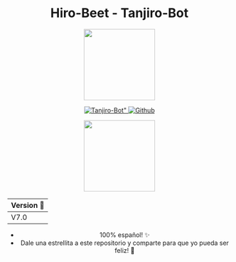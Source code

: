 <div align="center">

# Hiro-Beet - Tanjiro-Bot
  
  <p align="center">
    <img src="https://i.ibb.co/9t0yKmL/tanjiroicon.jpg" width="160" height="160"/>
  </p>
  
  <p align="center">
    <a href="https://github.com/Hiro-Beet/Tanjiro-Bot"><img title=Tanjiro-Bot" src="https://img.shields.io/badge/Hiro-Beet♥️-black?colorA=%23ff0000&colorB=%23000000&style=for-the-badge">     </a>
    <a href="https://github.com/Hiro-Beet"><img title="Github" src="https://img.shields.io/badge/hiro-beet-brightgreen?style=for-the-badge&logo=github"></a>
  </p>
      
  <p align="center">
    <a href="https://github.com/Hiro-Beet"><img src="https://i.ibb.co/v355Yb6/HiroIcon.png" width="160" height="160"/></a>
  </p>

  | Version 🦊 | 
  |------------ |
  | V7.0 |

- 100% español! ✨
- Dale una estrellita a este repositorio y comparte para que yo pueda ser feliz! 🎉
